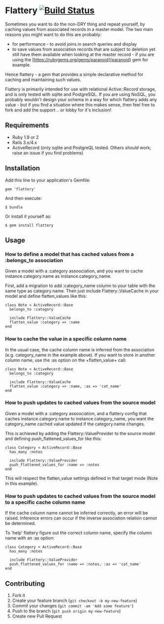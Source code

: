 # Flattery [![Build Status](https://secure.travis-ci.org/evendis/flattery.png?branch=master)](http://travis-ci.org/evendis/flattery)

Sometimes you want to do the non-DRY thing and repeat yourself, by caching values from associated records in a master model.
The two main reasons you might want to do this are probably:
* for performance - to avoid joins in search queries and display
* to save values from association records that are subject to deletion yet still have them available when looking at the master record - if you are using the [https://rubygems.org/gems/paranoid](paranoid) gem for example.

Hence flattery - a gem that provides a simple declarative method for caching and maintaining such values.

Flattery is primarily intended for use with relational Active::Record storage, and is only tested with sqlite and PostgreSQL.
If you are using NoSQL, you probably wouldn't design your schema in a way for which flattery adds any value - but if you find a situation where this makes sense, then feel free to fork and add the support .. or lobby for it's inclusion!

## Requirements

* Ruby 1.9 or 2
* Rails 3.x/4.x
* ActiveRecord (only sqlite and PostgreQL tested. Others _should_ work; raise an issue if you find problems)

## Installation

Add this line to your application's Gemfile:

    gem 'flattery'

And then execute:

    $ bundle

Or install it yourself as:

    $ gem install flattery

## Usage

### How to define a model that has cached values from a :belongs_to association

Given a model with a :category assoociation, and you want to cache instance.category.name as instance.category_name.

First, add a migration to add :category_name column to your table with the same type as category.name.
Then just include Flattery::ValueCache in your model and define flatten_values like this:

    class Note < ActiveRecord::Base
      belongs_to :category

      include Flattery::ValueCache
      flatten_value :category => :name
    end

### How to cache the value in a specific column name

In the usual case, the cache column name is inferred from the association (e.g. category_name in the example above).
If you want to store in another column name, use the :as option on the +flatten_value+ call:

    class Note < ActiveRecord::Base
      belongs_to :category

      include Flattery::ValueCache
      flatten_value :category => :name, :as => 'cat_name'
    end

### How to push updates to cached values from the source model

Given a model with a :category assoociation, and a flattery config that caches instance.category.name to instance.category_name,
you want the category_name cached value updated if the category.name changes.

This is achieved by adding the Flattery::ValueProvider to the source model and defining push_flattened_values_for like this:

    class Category < ActiveRecord::Base
      has_many :notes

      include Flattery::ValueProvider
      push_flattened_values_for :name => :notes
    end

This will respect the flatten_value settings defined in that target mode (Note in this example).

### How to push updates to cached values from the source model to a specific cache column name

If the cache column name cannot be inferred correctly, an error will be raised. Inference errors can occur if the inverse association relation cannot be determined.

To 'help' flattery figure out the correct column name, specify the column name with an :as option:

    class Category < ActiveRecord::Base
      has_many :notes

      include Flattery::ValueProvider
      push_flattened_values_for :name => :notes, :as => 'cat_name'
    end



## Contributing

1. Fork it
2. Create your feature branch (`git checkout -b my-new-feature`)
3. Commit your changes (`git commit -am 'Add some feature'`)
4. Push to the branch (`git push origin my-new-feature`)
5. Create new Pull Request
